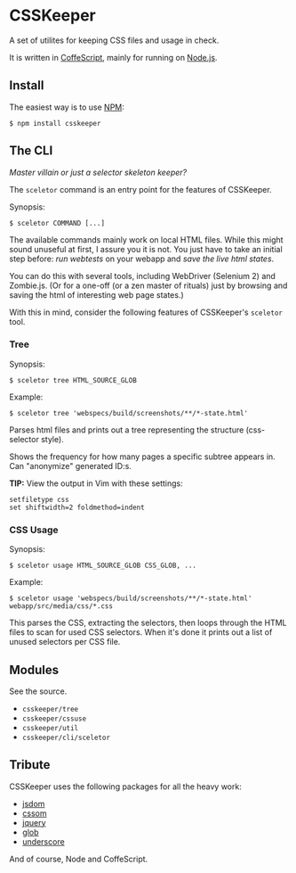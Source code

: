 CSSKeeper
========================================================================

A set of utilites for keeping CSS files and usage in check.

It is written in [CoffeScript](http://jashkenas.github.com/coffee-script/),
mainly for running on [Node.js](http://nodejs.org/).


## Install ##

The easiest way is to use [NPM](http://npmjs.org/):

    $ npm install csskeeper


## The CLI ##

_Master villain or just a selector skeleton keeper?_

The `sceletor` command is an entry point for the features of CSSKeeper.

Synopsis:

    $ sceletor COMMAND [...]

The available commands mainly work on local HTML files. While this might sound
unuseful at first, I assure you it is not. You just have to take an initial
step before: *run webtests* on your webapp and *save the live html states*.

You can do this with several tools, including WebDriver (Selenium 2) and
Zombie.js. (Or for a one-off (or a zen master of rituals) just by browsing and
saving the html of interesting web page states.)

With this in mind, consider the following features of CSSKeeper's `sceletor`
tool.

### Tree ###

Synopsis:

    $ sceletor tree HTML_SOURCE_GLOB

Example:

    $ sceletor tree 'webspecs/build/screenshots/**/*-state.html'

Parses html files and prints out a tree representing the structure
(css-selector style).

Shows the frequency for how many pages a specific subtree appears in. Can
"anonymize" generated ID:s.

**TIP:** View the output in Vim with these settings:

    setfiletype css
    set shiftwidth=2 foldmethod=indent

### CSS Usage ###

Synopsis:

    $ sceletor usage HTML_SOURCE_GLOB CSS_GLOB, ...

Example:

    $ sceletor usage 'webspecs/build/screenshots/**/*-state.html' webapp/src/media/css/*.css

This parses the CSS, extracting the selectors, then loops through the HTML
files to scan for used CSS selectors. When it's done it prints out a list of
unused selectors per CSS file.

## Modules ##

See the source.

* `csskeeper/tree`
* `csskeeper/cssuse`
* `csskeeper/util`
* `csskeeper/cli/sceletor`

## Tribute ##

CSSKeeper uses the following packages for all the heavy work:

* [jsdom](http://jsdom.org/)
* [cssom](https://github.com/NV/CSSOM)
* [jquery](http://jquery.com/)
* [glob](https://github.com/isaacs/node-glob)
* [underscore](http://documentcloud.github.com/underscore/)

And of course, Node and CoffeScript.

